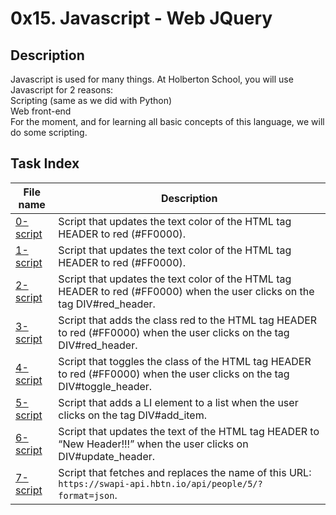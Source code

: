 # 0x15. Javascript - Web JQuery

## Description

Javascript is used for many things. At Holberton School, you will use Javascript for 2 reasons:<br>
    Scripting (same as we did with Python)<br>
    Web front-end<br>
For the moment, and for learning all basic concepts of this language, we will do some scripting.

## Task Index
|File name              |Description                         |
|-----------------------|------------------------------------|
|[0-script](0-script.js)|Script that updates the text color of the HTML tag HEADER to red (#FF0000).|
|[1-script](1-script.js)|Script that updates the text color of the HTML tag HEADER to red (#FF0000).|
|[2-script](2-script.js)|Script that updates the text color of the HTML tag HEADER to red (#FF0000) when the user clicks on the tag DIV#red_header.|
|[3-script](3-script.js)|Script that adds the class red to the HTML tag HEADER to red (#FF0000) when the user clicks on the tag DIV#red_header.|
|[4-script](4-script.js)|Script that toggles the class of the HTML tag HEADER to red (#FF0000) when the user clicks on the tag DIV#toggle_header.|
|[5-script](5-script.js)|Script that adds a LI element to a list when the user clicks on the tag DIV#add_item.|
|[6-script](6-script.js)|Script that updates the text of the HTML tag HEADER to “New Header!!!” when the user clicks on DIV#update_header.|
|[7-script](7-script.js)|Script that fetches and replaces the name of this URL: `https://swapi-api.hbtn.io/api/people/5/?format=json`.|
